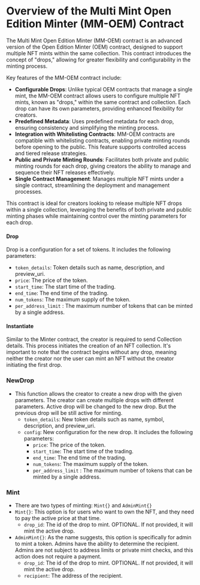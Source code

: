 # Overview of the Multi Mint Open Edition Minter (MM-OEM) Contract

The Multi Mint Open Edition Minter (MM-OEM) contract is an advanced version of the Open Edition Minter (OEM) contract, designed to support multiple NFT mints within the same collection. This contract introduces the concept of "drops," allowing for greater flexibility and configurability in the minting process.

Key features of the MM-OEM contract include:

- **Configurable Drops**: Unlike typical OEM contracts that manage a single mint, the MM-OEM contract allows users to configure multiple NFT mints, known as "drops," within the same contract and collection. Each drop can have its own parameters, providing enhanced flexibility for creators.
- **Predefined Metadata**: Uses predefined metadata for each drop, ensuring consistency and simplifying the minting process.
- **Integration with Whitelisting Contracts**: MM-OEM contracts are compatible with whitelisting contracts, enabling private minting rounds before opening to the public. This feature supports controlled access and tiered release strategies.
- **Public and Private Minting Rounds**: Facilitates both private and public minting rounds for each drop, giving creators the ability to manage and sequence their NFT releases effectively.
- **Single Contract Management**: Manages multiple NFT mints under a single contract, streamlining the deployment and management processes.

This contract is ideal for creators looking to release multiple NFT drops within a single collection, leveraging the benefits of both private and public minting phases while maintaining control over the minting parameters for each drop.

#### Drop

Drop is a configuration for a set of tokens. It includes the following parameters:

- `token_details`: Token details such as name, description, and preview_uri.
- `price`: The price of the token.
- `start_time`: The start time of the trading.
- `end_time`: The end time of the trading.
- `num_tokens`: The maximum supply of the token.
- `per_address_limit` : The maximum number of tokens that can be minted by a single address.

#### Instantiate

Similar to the Minter contract, the creator is required to send Collection details. This process initiates the creation of an NFT collection. It's important to note that the contract begins without any drop, meaning neither the creator nor the user can mint an NFT without the creator initiating the first drop.

### NewDrop

- This function allows the creator to create a new drop with the given parameters. The creator can create multiple drops with different parameters. Active drop will be changed to the new drop. But the previous drop will be still active for minting.
    - `token_details`: New token details such as name, symbol, description, and preview_uri.
    - `config`: New configuration for the new drop. It includes the following parameters:
        - `price`: The price of the token.
        - `start_time`: The start time of the trading.
        - `end_time`: The end time of the trading.
        - `num_tokens`: The maximum supply of the token.
        - `per_address_limit` : The maximum number of tokens that can be minted by a single address.

### Mint

- There are two types of minting: `Mint{}` and `AdminMint{}`
- `Mint{}`: This option is for users who want to own the NFT, and they need to pay the active price at that time.
    - `drop_id`: The id of the drop to mint. OPTIONAL. If not provided, it will mint the active drop.
- `AdminMint{}`: As the name suggests, this option is specifically for admin to mint a token. Admins have the ability to determine the recipient. Admins are not subject to address limits or private mint checks, and this action does not require a payment.
    - `drop_id`: The id of the drop to mint. OPTIONAL. If not provided, it will mint the active drop.
    - `recipient`: The address of the recipient.
